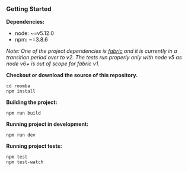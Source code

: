 ### Getting Started
**Dependencies:**

 - node: ~=v5.12.0
 - npm: ~=3.8.6

_Note: One of the project dependencies is [fabric](http://fabricjs.com/) and it is currently in a transition period over to v2. The tests run properly only with node v5 as node v6+ is out of scope for fabric v1._

**Checkout or download the source of this repository.**

    cd roomba
    npm install

**Building the project:**

	npm run build

**Running project in development:**

    npm run dev

**Running project tests:**

    npm test
    npm test-watch
